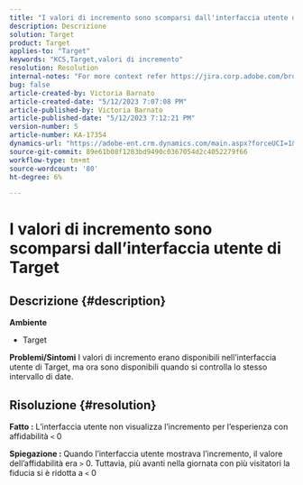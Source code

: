 ```yaml
---
title: "I valori di incremento sono scomparsi dall'interfaccia utente di Target"
description: Descrizione
solution: Target
product: Target
applies-to: "Target"
keywords: "KCS,Target,valori di incremento"
resolution: Resolution
internal-notes: "For more context refer https://jira.corp.adobe.com/browse/TGT-41844"
bug: false
article-created-by: Victoria Barnato
article-created-date: "5/12/2023 7:07:08 PM"
article-published-by: Victoria Barnato
article-published-date: "5/12/2023 7:12:21 PM"
version-number: 5
article-number: KA-17354
dynamics-url: "https://adobe-ent.crm.dynamics.com/main.aspx?forceUCI=1&pagetype=entityrecord&etn=knowledgearticle&id=dd67242c-f8f0-ed11-8849-6045bd006ce9"
source-git-commit: 89e61b08f1283bd9490c0367054d2c4052279f66
workflow-type: tm+mt
source-wordcount: '80'
ht-degree: 6%

---
```


# I valori di incremento sono scomparsi dall’interfaccia utente di Target

## Descrizione {#description}

<b>Ambiente</b>
- Target

<b>Problemi/Sintomi</b>
I valori di incremento erano disponibili nell’interfaccia utente di Target, ma ora sono disponibili quando si controlla lo stesso intervallo di date.


## Risoluzione {#resolution}




<b>Fatto :</b> L’interfaccia utente non visualizza l’incremento per l’esperienza con affidabilità `<`  0



<b>Spiegazione : </b>Quando l’interfaccia utente mostrava l’incremento, il valore dell’affidabilità era `>`  0. Tuttavia, più avanti nella giornata con più visitatori la fiducia si è ridotta a `<`  0
